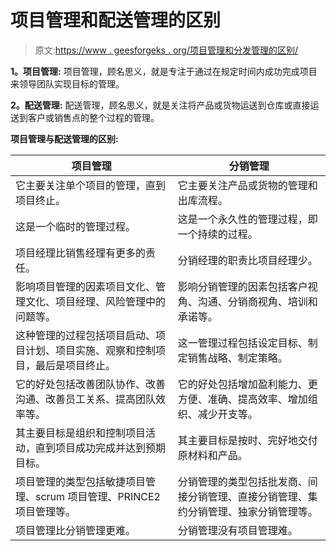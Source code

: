 # 项目管理和配送管理的区别

> 原文:[https://www . geesforgeks . org/项目管理和分发管理的区别/](https://www.geeksforgeeks.org/difference-between-project-management-and-distribution-management/)

**1。项目管理:**
项目管理，顾名思义，就是专注于通过在规定时间内成功完成项目来领导团队实现目标的管理。

**2。配送管理:**
配送管理，顾名思义，就是关注将产品或货物运送到仓库或直接运送到客户或销售点的整个过程的管理。

**项目管理与配送管理的区别:**

<center>

| 项目管理 | 分销管理 |
| --- | --- |
| 它主要关注单个项目的管理，直到项目终止。 | 它主要关注产品或货物的管理和出库流程。 |
| 这是一个临时的管理过程。 | 这是一个永久性的管理过程，即一个持续的过程。 |
| 项目经理比销售经理有更多的责任。 | 分销经理的职责比项目经理少。 |
| 影响项目管理的因素项目文化、管理文化、项目经理、风险管理中的问题等。 | 影响分销管理的因素包括客户视角、沟通、分销商视角、培训和承诺等。 |
| 这种管理的过程包括项目启动、项目计划、项目实施、观察和控制项目，最后是项目终止。 | 这一管理过程包括设定目标、制定销售战略、制定策略。 |
| 它的好处包括改善团队协作、改善沟通、改善员工关系、提高团队效率等。 | 它的好处包括增加盈利能力、更方便、准确、提高效率、增加组织、减少开支等。 |
| 其主要目标是组织和控制项目活动，直到项目成功完成并达到预期目标。 | 其主要目标是按时、完好地交付原材料和产品。 |
| 项目管理的类型包括敏捷项目管理、scrum 项目管理、PRINCE2 项目管理等。 | 分销管理的类型包括批发商、间接分销管理、直接分销管理、集约分销管理、独家分销管理等。 |
| 项目管理比分销管理更难。 | 分销管理没有项目管理难。 |

</center>
